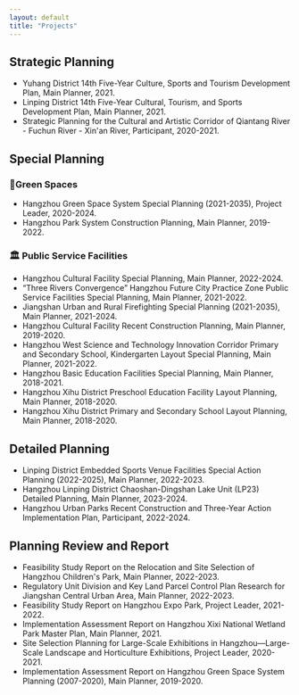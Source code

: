 ```yaml
---
layout: default
title: "Projects"
---
```

 
## Strategic Planning
- Yuhang District 14th Five-Year Culture, Sports and Tourism Development Plan, Main Planner, 2021.
- Linping District 14th Five-Year Cultural, Tourism, and Sports Development Plan, Main Planner, 2021.
- Strategic Planning for the Cultural and Artistic Corridor of Qiantang River - Fuchun River - Xin'an River, Participant, 2020-2021.


## Special Planning 

### 🌴Green Spaces
- Hangzhou Green Space System Special Planning (2021-2035), Project Leader, 2020-2024.
- Hangzhou Park System Construction Planning, Main Planner, 2019-2022.


### 🏛 Public Service Facilities
- Hangzhou Cultural Facility Special Planning, Main Planner, 2022-2024.
- “Three Rivers Convergence” Hangzhou Future City Practice Zone Public Service Facilities Special Planning, Main Planner, 2021-2022.
- Jiangshan Urban and Rural Firefighting Special Planning (2021-2035), Main Planner, 2021-2024.
- Hangzhou Cultural Facility Recent Construction Planning, Main Planner, 2019-2020.
- Hangzhou West Science and Technology Innovation Corridor Primary and Secondary School, Kindergarten Layout Special Planning, Main Planner, 2021-2022.
- Hangzhou Basic Education Facilities Special Planning, Main Planner, 2018-2021.
- Hangzhou Xihu District Preschool Education Facility Layout Planning, Main Planner, 2018-2020.
- Hangzhou Xihu District Primary and Secondary School Layout Planning, Main Planner, 2018-2020.
  
## Detailed Planning
- Linping District Embedded Sports Venue Facilities Special Action Planning (2022-2025), Main Planner, 2022-2023.
- Hangzhou Linping District Chaoshan-Dingshan Lake Unit (LP23) Detailed Planning, Main Planner, 2023-2024.
- Hangzhou Urban Parks Recent Construction and Three-Year Action Implementation Plan, Participant, 2022-2024.


## Planning Review and Report
- Feasibility Study Report on the Relocation and Site Selection of Hangzhou Children's Park, Main Planner, 2022-2023.
- Regulatory Unit Division and Key Land Parcel Control Plan Research for Jiangshan Central Urban Area, Main Planner, 2022-2023.
- Feasibility Study Report on Hangzhou Expo Park, Project Leader, 2021-2022.
- Implementation Assessment Report on Hangzhou Xixi National Wetland Park Master Plan, Main Planner, 2021.
- Site Selection Planning for Large-Scale Exhibitions in Hangzhou—Large-Scale Landscape and Horticulture Exhibitions, Project Leader, 2020-2021.
- Implementation Assessment Report on Hangzhou Green Space System Planning (2007-2020), Main Planner, 2019-2020.
